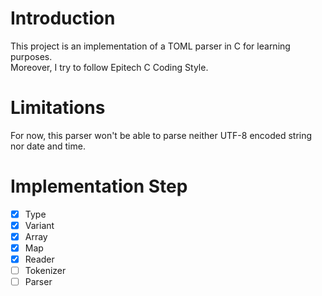 # Introduction

This project is an implementation of a TOML parser in C for learning purposes.  
Moreover, I try to follow Epitech C Coding Style.

# Limitations

For now, this parser won't be able to parse neither UTF-8 encoded string nor date and time.

# Implementation Step

- [x] Type
- [x] Variant
- [x] Array
- [x] Map
- [x] Reader
- [ ] Tokenizer
- [ ] Parser
